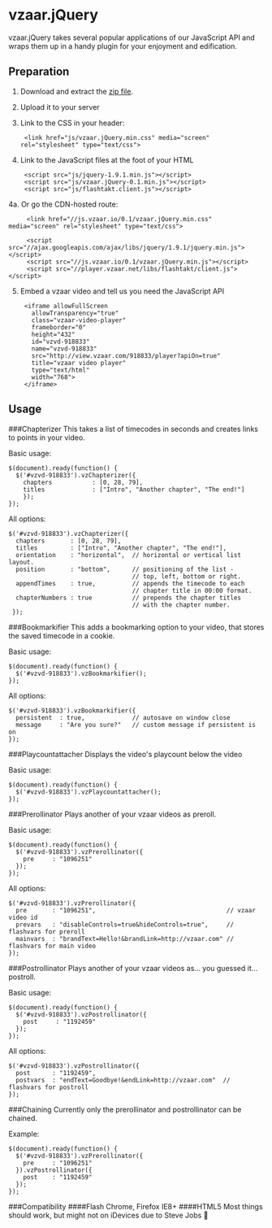 vzaar.jQuery
============

vzaar.jQuery takes several popular applications of our JavaScript API and wraps them up in a handy plugin for your enjoyment and edification.

Preparation
-----------

1. Download and extract the [zip file](https://github.com/vzaar/vzaar-jquery/archive/master.zip).
2. Upload it to your server
3. Link to the CSS in your header:

        <link href="js/vzaar.jQuery.min.css" media="screen" rel="stylesheet" type="text/css">
4. Link to the JavaScript files at the foot of your HTML

        <script src="js/jquery-1.9.1.min.js"></script>
        <script src="js/vzaar.jQuery-0.1.min.js"></script>
        <script src="js/flashtakt.client.js"></script>

  4a. Or go the CDN-hosted route:
  
         <link href="//js.vzaar.io/0.1/vzaar.jQuery.min.css" media="screen" rel="stylesheet" type="text/css">

         <script src="//ajax.googleapis.com/ajax/libs/jquery/1.9.1/jquery.min.js"></script>
         <script src="//js.vzaar.io/0.1/vzaar.jQuery.min.js"></script>
         <script src="//player.vzaar.net/libs/flashtakt/client.js"></script>

5. Embed a vzaar video and tell us you need the JavaScript API

        <iframe allowFullScreen
          allowTransparency="true"
          class="vzaar-video-player"
          frameborder="0"
          height="432"
          id="vzvd-918833"
          name="vzvd-918833"
          src="http://view.vzaar.com/918833/player?apiOn=true"
          title="vzaar video player"
          type="text/html"
          width="768">
        </iframe>

Usage
-----

###Chapterizer
This takes a list of timecodes in seconds and creates links to points in your video.

Basic usage:

    $(document).ready(function() {
      $('#vzvd-918833').vzChapterizer({
    	chapters		   : [0, 28, 79],
    	titles			   : ["Intro", "Another chapter", "The end!"]
    	});
    });

All options:

    $('#vzvd-918833').vzChapterizer({
      chapters       : [0, 28, 79],
      titles         : ["Intro", "Another chapter", "The end!"],
      orientation    : "horizontal",  // horizontal or vertical list layout.
      position       : "bottom",      // positioning of the list -
                                      // top, left, bottom or right.
      appendTimes    : true,          // appends the timecode to each
                                      // chapter title in 00:00 format.
      chapterNumbers : true           // prepends the chapter titles
                                      // with the chapter number.
     });

###Bookmarkifier
This adds a bookmarking option to your video, that stores the saved timecode in a cookie.

Basic usage:

    $(document).ready(function() {
      $('#vzvd-918833').vzBookmarkifier();
    });

All options:

    $('#vzvd-918833').vzBookmarkifier({
      persistent  : true,             // autosave on window close
      message     : "Are you sure?"   // custom message if persistent is on
    });

###Playcountattacher
Displays the video's playcount below the video

Basic usage:
    
    $(document).ready(function() {
      $('#vzvd-918833').vzPlaycountattacher();
    });
    
###Prerollinator
Plays another of your vzaar videos as preroll.

Basic usage:

    $(document).ready(function() {
      $('#vzvd-918833').vzPrerollinator({
        pre     : "1096251"
      });
    });

All options:

    $('#vzvd-918833').vzPrerollinator({
      pre       : "1096251",                                    // vzaar video id
      prevars   : "disableControls=true&hideControls=true",     // flashvars for preroll
      mainvars  : "brandText=Hello!&brandLink=http://vzaar.com" // flashvars for main video
    });

###Postrollinator
Plays another of your vzaar videos as... you guessed it... postroll.

Basic usage:

    $(document).ready(function() {
      $('#vzvd-918833').vzPostrollinator({
        post     : "1192459"
      });
    });

All options:

    $('#vzvd-918833').vzPostrollinator({
      post      : "1192459",                                   
      postvars  : "endText=Goodbye!&endLink=http://vzaar.com"  // flashvars for postroll
    });

###Chaining
Currently only the prerollinator and postrollinator can be chained.

Example:

    $(document).ready(function() {
      $('#vzvd-918833').vzPrerollinator({
        pre     : "1096251"
      }).vzPostrollinator({
        post    : "1192459"
      });
    });

###Compatibility
####Flash
Chrome, Firefox IE8+
####HTML5
Most things should work, but might not on iDevices due to Steve Jobs :ghost:
